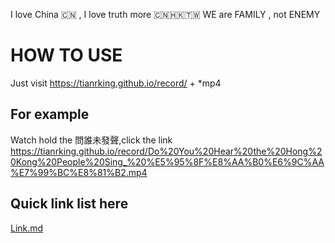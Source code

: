 I love China 🇨🇳 , I love truth more 🇨🇳🇭🇰🇹🇼
WE are FAMILY , not ENEMY

# HOW TO USE #
Just visit 
https://tianrking.github.io/record/ + *mp4

## For example ##
Watch hold the 問誰未發聲,click the link 
https://tianrking.github.io/record/Do%20You%20Hear%20the%20Hong%20Kong%20People%20Sing_%20%E5%95%8F%E8%AA%B0%E6%9C%AA%E7%99%BC%E8%81%B2.mp4

## Quick link list here ##
<a href="https://github.com/tianrking/record/blob/master/link/LINK.md">Link.md</a>
